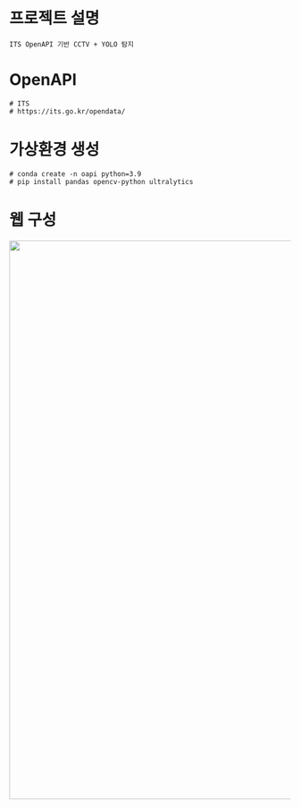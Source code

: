 # 프로젝트 설명
```
ITS OpenAPI 기반 CCTV + YOLO 탐지
```

# OpenAPI
```
# ITS
# https://its.go.kr/opendata/
```

# 가상환경 생성
```
# conda create -n oapi python=3.9
# pip install pandas opencv-python ultralytics
```

# 웹 구성
<p align="center">
  <img src="https://github.com/user-attachments/assets/2a0b2044-705d-473f-a161-691ec3228457" width="1000">
</p>
